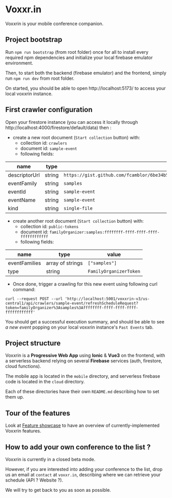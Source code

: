 # Voxxr.in

Voxxrin is your mobile conference companion.

## Project bootstrap

Run `npm run bootstrap` (from root folder) once for all to install every required npm dependencies and initialize your local firebase emulator environment.

Then, to start both the backend (firebase emulator) and the frontend, simply run `npm run dev` from root folder.

On started, you should be able to open http://localhost:5173/ to access your local voxxrin instance.

## First crawler configuration

Open your firestore instance (you can access it locally through http://localhost:4000/firestore/default/data) then :
- create a new root document (`Start collection` button) with:
  - collection id: `crawlers`
  - document id: `sample-event`
  - following fields:

| name | type | value  |
|------|------|--------|
| descriptorUrl | string | `https://gist.github.com/fcamblor/6be34b50207d15f4d6202dfab780e409/raw/11661fb229ee4e0156908e2ca06d8a0c4f912619/videbays2025.json` |
| eventFamily | string | `samples` |
| eventId | string | `sample-event` |
| eventName | string | `sample-event` |
| kind | string | `single-file` |

- create another root document (`Start collection` button) with:
  - collection id: `public-tokens`
  - document id: `familyOrganizer:samples:ffffffff-ffff-ffff-ffff-ffffffffffff`
  - following fields:

| name | type | value  |
|------|------|--------|
| eventFamilies | array of strings | `["samples"]` |
| type | string | `FamilyOrganizerToken` |

- Once done, trigger a crawling for this new event using following curl command:
```
curl --request POST --url 'http://localhost:5001/voxxrin-v3/us-central1/api/crawlers/sample-event/refreshScheduleRequest?token=familyOrganizer%3Asamples%3Affffffff-ffff-ffff-ffff-ffffffffffff'
```

You should get a successful execution summary, and should be able to see *a new event* popping on your local voxxrin instance's `Past Events` tab.

## Project structure

Voxxrin is a **Progressive Web App** using **Ionic** & **Vue3** on the frontend, with a serverless backend relying on several **Firebase** services (auth, firestore, cloud functions).

The mobile app is located in the `mobile` directory, and serverless firebase code is located in the `cloud` directory.

Each of these directories have their own `README.md` describing how to set them up.

## Tour of the features

Look at [Feature showcase](https://github.com/voxxrin/voxxrin3/wiki/Voxxrin-3-features-showcase) to have an overview of currently-implemented Voxxrin features.

## How to add your own conference to the list ?

Voxxrin is currently in a closed beta mode.

However, if you are interested into adding your conference to the list, drop us an email at `contact` at `voxxr.in`, describing where we can retrieve your schedule (API ? Website ?).

We will try to get back to you as soon as possible.
